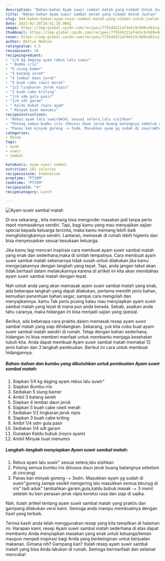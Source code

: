 ```yaml
---
description: "Bahan-bahan Ayam suwir sambal matah yang nikmat Untuk Jualan"
title: "Bahan-bahan Ayam suwir sambal matah yang nikmat Untuk Jualan"
slug: 944-bahan-bahan-ayam-suwir-sambal-matah-yang-nikmat-untuk-jualan
date: 2021-02-26T16:41:29.908Z
image: https://img-global.cpcdn.com/recipes/7755d4221af4e5c9/680x482cq70/ayam-suwir-sambal-matah-foto-resep-utama.jpg
thumbnail: https://img-global.cpcdn.com/recipes/7755d4221af4e5c9/680x482cq70/ayam-suwir-sambal-matah-foto-resep-utama.jpg
cover: https://img-global.cpcdn.com/recipes/7755d4221af4e5c9/680x482cq70/ayam-suwir-sambal-matah-foto-resep-utama.jpg
author: Mattie Medina
ratingvalue: 4.5
reviewcount: 10
recipeingredient:
- "1/4 kg daging ayam rebus lalu suwir"
- " Bumbu iris"
- "5 siung bamer"
- "3 batang sereh"
- "4 lembar daun jeruk"
- "5 buah cabe rawit merah"
- "1/2 lingkaran jeruk nipis"
- "3 buah cabe kriting"
- "1/4 sdm gula pasir"
- "1/4 sdt garam"
- " Kaldu bubuk royco ayam"
- " Minyak buat menumis"
recipeinstructions:
- "Rebus ayam lalu suwir&#34; sesuai selera,lalu sisihkan"
- "Potong semua bumbu iris (khusus daun jeruk buang batangnya sebelum di cincang)"
- "Panas kan minyak goreng -+ 3sdm. Masukkan ayam yg sudah di suwir&#34;goreng sampe sesikit mengering lalu masukkan semua bbunyg di iris&#34; tadi aduk&#34; tambahkan garam,gula,kaldu bubuk.masak -+ 3 menit setelah itu beri perasan jeruk nipis.koreksi rasa dan siap di sajika."
categories:
- Resep
tags:
- ayam
- suwir
- sambal

katakunci: ayam suwir sambal 
nutrition: 181 calories
recipecuisine: Indonesian
preptime: "PT28M"
cooktime: "PT35M"
recipeyield: "4"
recipecategory: Lunch

---
```



![Ayam suwir sambal matah](https://img-global.cpcdn.com/recipes/7755d4221af4e5c9/680x482cq70/ayam-suwir-sambal-matah-foto-resep-utama.jpg)

Di era  sekarang , kita memang bisa mengorder masakan jadi tanpa perlu repot memasaknya sendiri. Tapi, bagi kamu yang mau menyajikan sajian special kepada keluarga tercinta, maka kamu memang lebih baik menghidangkannya sendiri. Lantaran, memasak di rumah lebih higienis dan bisa menyesuaikan sesuai kesukaan keluarga.

Jika kamu lagi mencari inspirasi cara membuat ayam suwir sambal matah yang enak dan sederhana,maka di sinilah tempatnya. Cara membuat ayam suwir sambal matah  sebenarnya tidak susah untuk dilakukan jika kamu mengerjakannya dengan langkah yang tepat. Tapi, anda jangan takut akan tidak berhasil dalam melakukannya 
karena di artikel ini kita akan membahas ayam suwir sambal matah dengan tepat.  



Nah untuk anda yang akan memasak ayam suwir sambal matah yang enak, ada beberapa langkah yang dapat dilakukan, pertama memilih jenis bahan, kemudian penentuan bahan segar, sampai cara mengolah dan menyajikannya. kamu Tak perlu pusing kalau mau menyiapkan ayam suwir sambal matah yang lezat di mana pun anda berada. Sebab, asalkan anda  tahu caranya, maka hidangan ini bisa menjadi sajian yang spesial.

Berikut, ada beberapa cara praktis  dalam memasak resep ayam suwir sambal matah yang siap dihidangkan. Sekarang, yuk kita coba buat ayam suwir sambal matah sendiri di rumah. Tetap dengan bahan sederhana, hidangan ini bisa memberi manfaat untuk membantu menjaga kesehatan tubuh kita. Anda dapat membuat Ayam suwir sambal matah memakai 12 jenis bahan dan 3 langkah pembuatan. Berikut ini cara untuk membuat hidangannya.

<!--inarticleads1-->

##### Bahan-bahan dan bumbu yang dibutuhkan untuk pembuatan Ayam suwir sambal matah:

1. Siapkan 1/4 kg daging ayam rebus lalu suwir&#34;
1. Siapkan  Bumbu iris:
1. Sediakan 5 siung bamer
1. Ambil 3 batang sereh
1. Siapkan 4 lembar daun jeruk
1. Siapkan 5 buah cabe rawit merah
1. Sediakan 1/2 lingkaran jeruk nipis
1. Siapkan 3 buah cabe kriting
1. Ambil 1/4 sdm gula pasir
1. Sediakan 1/4 sdt garam
1. Gunakan  Kaldu bubuk (royco ayam)
1. Ambil  Minyak buat menumis




<!--inarticleads2-->

##### Langkah-langkah menyiapkan Ayam suwir sambal matah:

1. Rebus ayam lalu suwir&#34; sesuai selera,lalu sisihkan
1. Potong semua bumbu iris (khusus daun jeruk buang batangnya sebelum di cincang)
1. Panas kan minyak goreng -+ 3sdm. Masukkan ayam yg sudah di suwir&#34;goreng sampe sesikit mengering lalu masukkan semua bbunyg di iris&#34; tadi aduk&#34; tambahkan garam,gula,kaldu bubuk.masak -+ 3 menit setelah itu beri perasan jeruk nipis.koreksi rasa dan siap di sajika.




Nah, itulah artikel tentang  ayam suwir sambal matah  yang praktis dan gampang dilakukan versi kami. Semoga anda mampu membuatnya dengan hasil yang terbaik. 

Terima kasih anda telah menggunakan resep yang kita tampilkan di halaman ini. Harapan kami, resep  Ayam suwir sambal matah sederhana di atas dapat membantu Anda menyiapkan masakan yang enak untuk keluarga/teman maupun menjadi inspirasi bagi Anda yang berkeinginan untuk berjualan makanan. Gimana nih? Gampang kan? Itulah resep ayam suwir sambal matah yang bisa Anda lakukan di rumah. Semoga bermanfaat dan selamat mencoba!

